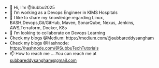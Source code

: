 - 👋 Hi, I’m @Subbu2025
- 👀 I’m working as a Devops Engineer in KIMS Hospitals 
- 🌱 I like to share my knowledge regarding Linux, BASH,Devops,Git/GitHub, Maven, SonarQube, Nexus, Jenkins, AWS,Terraform, Docker, K8s
- 💞️ I’m looking to collaborate on Devops Learning
- Check my blogs @Medium: https://medium.com/@subbareddysangham
- Check my blogs @Hashnode: https://hashnode.com/@SubbuTechTutorials
- 📫 How to reach me ....You can reach me at subbareddysangham@gmail.com
<!---
Subbu2025/Subbu2025 is a ✨ special ✨ repository because its `README.md` (this file) appears on your GitHub profile.
You can click the Preview link to take a look at your changes.
--->
